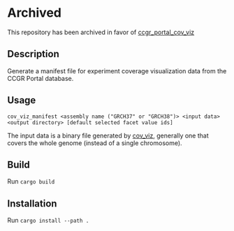 # Archived

This repository has been archived in favor of [ccgr_portal_cov_viz](https://github.com/ReddyLab/ccgr_portal_cov_viz)

## Description

Generate a manifest file for experiment coverage visualization data from the CCGR Portal database.

## Usage

    cov_viz_manifest <assembly name ("GRCH37" or "GRCH38")> <input data> <output directory> [default selected facet value ids]

The input data is a binary file generated by [cov_viz](https://github.com/ReddyLab/cov_viz/), generally one that covers the whole genome (instead of a single chromosome).

## Build

Run `cargo build`

## Installation

Run `cargo install --path .`
